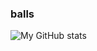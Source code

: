 ### balls

![My GitHub stats](https://github-readme-stats.vercel.app/api?username=biiishop&count_private=true)
